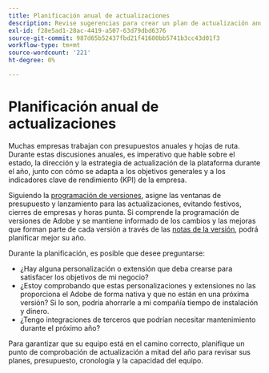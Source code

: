 ```yaml
---
title: Planificación anual de actualizaciones
description: Revise sugerencias para crear un plan de actualización anual para su proyecto de Adobe Commerce.
exl-id: f28e5ad1-28ac-4419-a507-63d79dbd6376
source-git-commit: 987d65b52437fbd21f41600bb5741b3cc43d01f3
workflow-type: tm+mt
source-wordcount: '221'
ht-degree: 0%

---
```


# Planificación anual de actualizaciones

Muchas empresas trabajan con presupuestos anuales y hojas de ruta. Durante estas discusiones anuales, es imperativo que hable sobre el estado, la dirección y la estrategia de actualización de la plataforma durante el año, junto con cómo se adapta a los objetivos generales y a los indicadores clave de rendimiento (KPI) de la empresa.

Siguiendo la [programación de versiones](https://experienceleague.adobe.com/es/docs/commerce-operations/release/planning/schedule), asigne las ventanas de presupuesto y lanzamiento para las actualizaciones, evitando festivos, cierres de empresas y horas punta. Si comprende la programación de versiones de Adobe y se mantiene informado de los cambios y las mejoras que forman parte de cada versión a través de las [notas de la versión](https://experienceleague.adobe.com/es/docs/commerce-operations/release/notes/overview), podrá planificar mejor su año.

Durante la planificación, es posible que desee preguntarse:

- ¿Hay alguna personalización o extensión que deba crearse para satisfacer los objetivos de mi negocio?
- ¿Estoy comprobando que estas personalizaciones y extensiones no las proporciona el Adobe de forma nativa y que no están en una próxima versión? Si lo son, podría ahorrarle a mi compañía tiempo de instalación y dinero.
- ¿Tengo integraciones de terceros que podrían necesitar mantenimiento durante el próximo año?

Para garantizar que su equipo está en el camino correcto, planifique un punto de comprobación de actualización a mitad del año para revisar sus planes, presupuesto, cronología y la capacidad del equipo.
